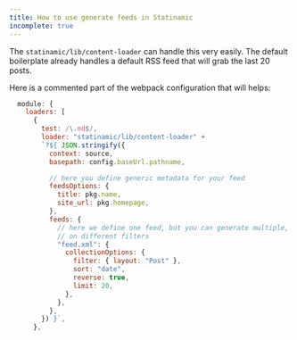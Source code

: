 ```yaml
---
title: How to use generate feeds in Statinamic
incomplete: true
---
```


The `statinamic/lib/content-loader` can handle this very easily.
The default boilerplate already handles a default RSS feed that will grab the
last 20 posts.

Here is a commented part of the webpack configuration that will helps:

```js
  module: {
    loaders: [
      {
        test: /\.md$/,
        loader: "statinamic/lib/content-loader" +
        `?${ JSON.stringify({
          context: source,
          basepath: config.baseUrl.pathname,

          // here you define generic metadata for your feed
          feedsOptions: {
            title: pkg.name,
            site_url: pkg.homepage,
          },
          feeds: {
            // here we define one feed, but you can generate multiple, based
            // on different filters
            "feed.xml": {
              collectionOptions: {
                filter: { layout: "Post" },
                sort: "date",
                reverse: true,
                limit: 20,
              },
            },
          },
        }) }`,
      },
```
